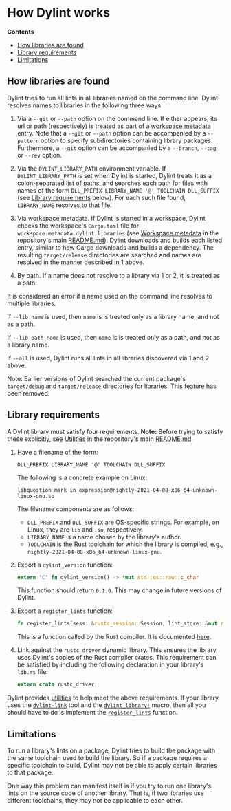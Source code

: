 # How Dylint works

**Contents**

- [How libraries are found]
- [Library requirements]
- [Limitations]

## How libraries are found

Dylint tries to run all lints in all libraries named on the command line. Dylint resolves names to libraries in the following three ways:

1. Via a `--git` or `--path` option on the command line. If either appears, its url or path (respectively) is treated as part of a [workspace metadata] entry. Note that a `--git` or `--path` option can be accompanied by a `--pattern` option to specify subdirectories containing library packages. Furthermore, a `--git` option can be accompanied by a `--branch`, `--tag`, or `--rev` option.

2. Via the `DYLINT_LIBRARY_PATH` environment variable. If `DYLINT_LIBRARY_PATH` is set when Dylint is started, Dylint treats it as a colon-separated list of paths, and searches each path for files with names of the form `DLL_PREFIX LIBRARY_NAME '@' TOOLCHAIN DLL_SUFFIX` (see [Library requirements] below). For each such file found, `LIBRARY_NAME` resolves to that file.

3. Via workspace metadata. If Dylint is started in a workspace, Dylint checks the workspace's `Cargo.toml` file for `workspace.metadata.dylint.libraries` (see [Workspace metadata] in the repository's main [README.md]). Dylint downloads and builds each listed entry, similar to how Cargo downloads and builds a dependency. The resulting `target/release` directories are searched and names are resolved in the manner described in 1 above.

4. By path. If a name does not resolve to a library via 1 or 2, it is treated as a path.

It is considered an error if a name used on the command line resolves to multiple libraries.

If `--lib name` is used, then `name` is is treated only as a library name, and not as a path.

If `--lib-path name` is used, then `name` is is treated only as a path, and not as a library name.

If `--all` is used, Dylint runs all lints in all libraries discovered via 1 and 2 above.

Note: Earlier versions of Dylint searched the current package's `target/debug` and `target/release` directories for libraries. This feature has been removed.

## Library requirements

A Dylint library must satisfy four requirements. **Note:** Before trying to satisfy these explicitly, see [Utilities] in the repository's main [README.md].

1. Have a filename of the form:

   ```
   DLL_PREFIX LIBRARY_NAME '@' TOOLCHAIN DLL_SUFFIX
   ```

   The following is a concrete example on Linux:

   ```
   libquestion_mark_in_expression@nightly-2021-04-08-x86_64-unknown-linux-gnu.so
   ```

   The filename components are as follows:

   - `DLL_PREFIX` and `DLL_SUFFIX` are OS-specific strings. For example, on Linux, they are `lib` and `.so`, respectively.
   - `LIBRARY_NAME` is a name chosen by the library's author.
   - `TOOLCHAIN` is the Rust toolchain for which the library is compiled, e.g., `nightly-2021-04-08-x86_64-unknown-linux-gnu`.

2. Export a `dylint_version` function:

   ```rust
   extern "C" fn dylint_version() -> *mut std::os::raw::c_char
   ```

   This function should return `0.1.0`. This may change in future versions of Dylint.

3. Export a `register_lints` function:

   ```rust
   fn register_lints(sess: &rustc_session::Session, lint_store: &mut rustc_lint::LintStore)
   ```

   This is a function called by the Rust compiler. It is documented [here].

4. Link against the `rustc_driver` dynamic library. This ensures the library uses Dylint's copies of the Rust compiler crates. This requirement can be satisfied by including the following declaration in your library's `lib.rs` file:
   ```rust
   extern crate rustc_driver;
   ```

Dylint provides [utilities] to help meet the above requirements. If your library uses the [`dylint-link`] tool and the [`dylint_library!`] macro, then all you should have to do is implement the [`register_lints`] function.

## Limitations

To run a library's lints on a package, Dylint tries to build the package with the same toolchain used to build the library. So if a package requires a specific toolchain to build, Dylint may not be able to apply certain libraries to that package.

One way this problem can manifest itself is if you try to run one library's lints on the source code of another library. That is, if two libraries use different toolchains, they may not be applicable to each other.

[How libraries are found]: #how-libraries-are-found
[Library requirements]: #library-requirements
[Limitations]: #limitations
[README.md]: ../README.md
[Utilities]: ../README.md#utilities
[Workspace metadata]: ../README.md#workspace-metadata
[`dylint-link`]: ../dylint-link
[`dylint_library!`]: ../utils/linting
[`register_lints`]: https://doc.rust-lang.org/nightly/nightly-rustc/rustc_interface/interface/struct.Config.html#structfield.register_lints
[here]: https://doc.rust-lang.org/nightly/nightly-rustc/rustc_interface/interface/struct.Config.html#structfield.register_lints
[utilities]: ../README.md#utilities
[workspace metadata]: ../README.md#workspace-metadata
